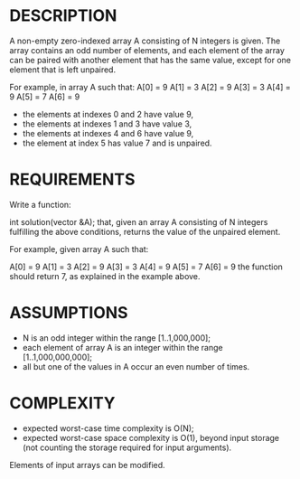 DESCRIPTION
===========

A non-empty zero-indexed array A consisting of N integers is given. The array contains an odd number of elements, and each element of the array can be paired with another element that has the same value, except for one element that is left unpaired.

For example, in array A such that:
  A[0] = 9  A[1] = 3  A[2] = 9
  A[3] = 3  A[4] = 9  A[5] = 7
  A[6] = 9
	
* the elements at indexes 0 and 2 have value 9,
* the elements at indexes 1 and 3 have value 3,
* the elements at indexes 4 and 6 have value 9,
* the element at index 5 has value 7 and is unpaired.

REQUIREMENTS
============
Write a function:

int solution(vector<int> &A);
that, given an array A consisting of N integers fulfilling the above conditions, returns the value of the unpaired element.

For example, given array A such that:

  A[0] = 9  A[1] = 3  A[2] = 9
  A[3] = 3  A[4] = 9  A[5] = 7
  A[6] = 9
the function should return 7, as explained in the example above.

ASSUMPTIONS
===========

* N is an odd integer within the range [1..1,000,000];
* each element of array A is an integer within the range [1..1,000,000,000];
* all but one of the values in A occur an even number of times.

COMPLEXITY
===========

* expected worst-case time complexity is O(N);
* expected worst-case space complexity is O(1), beyond input storage (not counting the storage required for input arguments).

Elements of input arrays can be modified.
